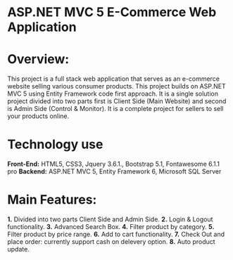 # ASP.NET MVC 5 E-Commerce Web Application

# Overview:
This project is a full stack web application that serves as an e-commerce website selling various consumer products. This project builds on ASP.NET MVC 5 using Entity Framework code first approach. It is a single solution project divided into two parts first is Client Side (Main Website) and second is Admin Side (Control & Monitor). It is a complete project for sellers to sell your products online.

# Technology use
**Front-End:** HTML5, CSS3, Jquery 3.6.1., Bootstrap 5.1, Fontawesome 6.1.1 pro
**Backend:** ASP.NET MVC 5, Entity Framework 6, Microsoft SQL Server

# Main Features:
**1.** Divided into two parts Client Side and Admin Side.
**2.** Login & Logout functionality.
**3.** Advanced Search Box.
**4.** Filter product by category.
**5.** Filter product by price range.
**6.** Add to cart functionality.
**7.** Check Out and place order: currently support cash on delevery option.
**8.** Auto product update.

